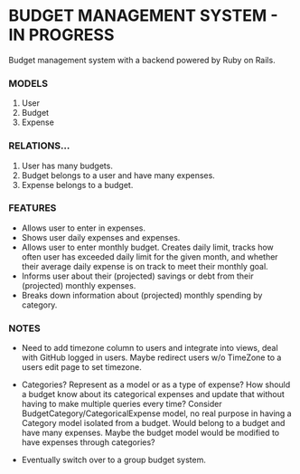 # BUDGET MANAGEMENT SYSTEM - IN PROGRESS
Budget management system with a backend powered by Ruby on Rails.

### MODELS
1. User
2. Budget
3. Expense


### RELATIONS...
1. User has many budgets.
2. Budget belongs to a user and have many expenses.
3. Expense belongs to a budget.


### FEATURES
- Allows user to enter in expenses.
- Shows user daily expenses and expenses.
- Allows user to enter monthly budget. Creates daily limit, tracks how often user has exceeded daily limit for the given month, and whether their average daily expense is on track to meet their monthly goal.
- Informs user about their (projected) savings or debt from their (projected) monthly expenses.
- Breaks down information about (projected) monthly spending by category.

### NOTES


- Need to add timezone column to users and integrate into views, deal with GitHub logged in users. Maybe redirect users w/o TimeZone to a users edit page to set timezone.

- Categories? Represent as a model or as a type of expense? How should a budget know about its categorical expenses and update that without having to make multiple queries every time? Consider BudgetCategory/CategoricalExpense model, no real purpose in having a Category model isolated from a budget. Would belong to a budget and have many expenses. Maybe the budget model would be modified to have expenses through categories?

- Eventually switch over to a group budget system.
